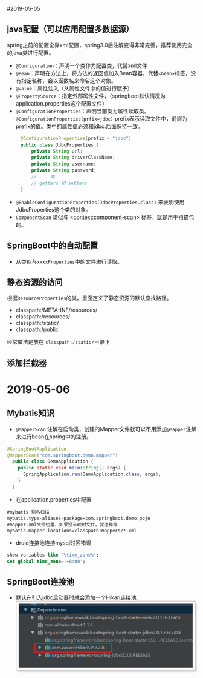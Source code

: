 #2019-05-05
## java配置（可以应用配置多数据源）
  spring之前的配置全靠xml配置，spring3.0后注解变得非常完善，推荐使用完全的java类进行配置。
  - `@Configuration`：声明一个类作为配置类，代替xml文件
  - `@Bean`：声明在方法上，将方法的返回值加入Bean容器，代替`<bean>`标签，没有指定名称，会以函数名来命名这个对象。
  - `@value`：属性注入（从属性文件中的值进行赋予）
  - `@PropertySource`：指定外部属性文件，（springboot默认情况为application.properties这个配置文件）
  - `@ConfigurationProperties`：声明当前类为属性读取类。`@ConfigurationProperties(prfix=jdbc)` prefix表示读取文件中，前缀为prefix的值。类中的属性值必须和jdbc.后面保持一致。
 ```java
      @ConfigurationProperties(prefix = "jdbc")
      public class JdbcProperties {
          private String url;
          private String driverClassName;
          private String username;
          private String password;
          // ... 略
          // getters 和 setters
      }
```
- `@EnableConfigurationProperties(JdbcProperties.class)` 来表明使用JdbcProperties这个类的对象。
- `ComponentScan` 类似与 <<context:component-scan>> 标签，就是用于扫描包的。

## SpringBoot中的自动配置
- 从类似与`xxxxProperties`中的文件进行读取。
## 静态资源的访问
根据`ResourceProperties`的类，里面定义了静态资源的默认查找路径。
  - classpath:/META-INF/resources/
  - classpath:/resources/
  - classpath:/static/
  - classpath:/public
  
  经常做法是放在 `classpath:/static/`目录下
## 添加拦截器
# 2019-05-06
## Mybatis知识
- `@MapperScan` 注解在启动类，创建的Mapper文件就可以不用添加`@Mapper`注解来进行bean在spring中的注册。
```java
@SpringBootApplication
@MapperScan("com.springboot.demo.mapper")
  public class DemoApplication {
    public static void main(String[] args) {
      SpringApplication.run(DemoApplication.class, args);
    }
  }
```
- 在application.properties中配置
```properties
#mybatis 别名扫描
mybatis.type-aliases-package=com.springboot.demo.pojo
#mapper.xml文件位置，如果没有映射文件，就注释掉
mybatis.mapper-locations=classpath:mappers/*.xml
```
- druid连接池连接mysql时区错误
```sql
show variables like '%time_zone%';
set global time_zone='+8:00';
```
## SpringBoot连接池
- 默认在引入jdbc启动器时就会添加一个Hikari连接池
 ![1525514424562](assets/1525514424562.png)
